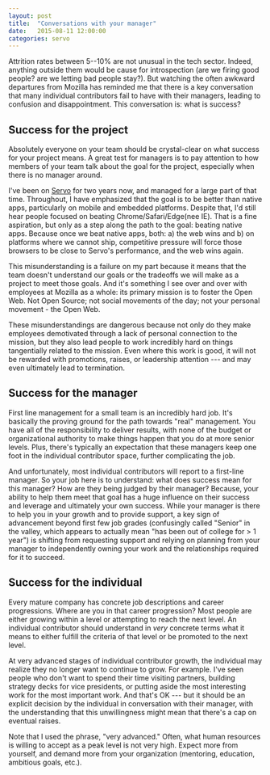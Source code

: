 ```yaml
---
layout: post
title:  "Conversations with your manager"
date:   2015-08-11 12:00:00
categories: servo 
---
```


Attrition rates between 5--10% are not unusual in the tech sector. Indeed, anything outside them would be cause for introspection (are we firing good people? are we letting bad people stay?). But watching the often awkward departures from Mozilla has reminded me that there is a key conversation that many individual contributors fail to have with their managers, leading to confusion and disappointment. This conversation is: what is success?

## Success for the project

Absolutely everyone on your team should be crystal-clear on what success for your project means. A great test for managers is to pay attention to how members of your team talk about the goal for the project, especially when there is no manager around.

I've been on [Servo](https://github.com/servo/servo) for two years now, and managed for a large part of that time. Throughout, I have emphasized that the goal is to be better than native apps, particularly on mobile and embedded platforms. Despite that, I'd still hear people focused on beating Chrome/Safari/Edge(nee IE). That is a fine aspiration, but only as a step along the path to the goal: beating native apps. Because once we beat native apps, both: a) the web wins and b) on platforms where we cannot ship, competitive pressure will force those browsers to be close to Servo's performance, and the web wins again.

This misunderstanding is a failure on my part because it means that the team doesn't understand our goals or the tradeoffs we will make as a project to meet those goals. And it's something I see over and over with employees at Mozilla as a whole: its primary mission is to foster the Open Web. Not Open Source; not social movements of the day; not your personal movement - the Open Web.

These misunderstandings are dangerous because not only do they make employees demotivated through a lack of personal connection to the mission, but they also lead people to work incredibly hard on things tangentially related to the mission. Even where this work is good, it will not be rewarded with promotions, raises, or leadership attention --- and may even ultimately lead to termination.

## Success for the manager

First line management for a small team is an incredibly hard job. It's basically the proving ground for the path towards "real" management. You have all of the responsibility to deliver results, with none of the budget or organizational authority to make things happen that you do at more senior levels. Plus, there's typically an expectation that these managers keep one foot in the individual contributor space, further complicating the job.

And unfortunately, most individual contributors will report to a first-line manager. So your job here is to understand: what does success mean for this manager? How are they being judged by their manager? Because, your ability to help them meet that goal has a huge influence on their success and leverage and ultimately your own success. While your manager is there to help you in your growth and to provide support, a key sign of advancement beyond first few job grades (confusingly called "Senior" in the valley, which appears to actually mean "has been out of college for > 1 year") is shifting from requesting support and relying on planning from your manager to independently owning your work and the relationships required for it to succeed.

## Success for the individual

Every mature company has concrete job descriptions and career progressions. Where are you in that career progression? Most people are either growing within a level or attempting to reach the next level. An individual contributor should understand in *very* concrete terms what it means to either fulfill the criteria of that level or be promoted to the next level.

At very advanced stages of individual contributor growth, the individual may realize they no longer want to continue to grow. For example. I've seen people who don't want to spend their time visiting partners, building strategy decks for vice presidents, or putting aside the most interesting work for the most important work. And that's OK --- but it should be an explicit decision by the individual in conversation with their manager, with the understanding that this unwillingness might mean that there's a cap on eventual raises.

Note that I used the phrase, "very advanced." Often, what human resources is willing to accept as a peak level is not very high. Expect more from yourself, and demand more from your organization (mentoring, education, ambitious goals, etc.).
